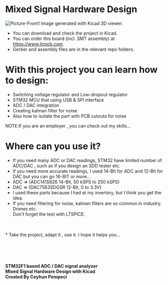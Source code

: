 # Mixed Signal Hardware Design

![Picture-Front1](https://github.com/user-attachments/assets/5b0512be-3641-4ee9-8448-70b26a146de4)
Image generated with Kicad 3D viewer.
  <br />
  
* You can download and check the project in Kicad.
* You can order this board (incl. SMT assembly) at https://www.jlcpcb.com. 
* Gerber and assembly files are in the relevant repo folders.

# With this project you can learn how to design:
* Switching voltage regulator and Low-dropout regulator
* STM32 MCU that using USB & SPI interface
* ADC / DAC integration
* Creating kalman filter for noise
* Also how to isolate the part with PCB cutouts for noise

NOTE:If you are an employer , you can check out my skills...

# Where can you use it?
* If you need many ADC or DAC readings, STM32 have limited number of ADC/DAC , such as if you design an SDD tester etc. 
* If you need more accurate readings, I used 14-Bit for ADC and 12-Bit for DAC but you can go 16-BIT or more...
* ADC => (ADC141S626 14-Bit, 50 kSPS to 250 kSPS)
* DAC => (DAC7563SDGSR 12-Bit, 0 to 3.3V)
* I used these parts because I had at my invertory, but I think you get the idea.
* If you need filtering for noise, kalman filters are so common in industry. Drones etc.<br />
Don't forget the test with LTSPICE.
<br />
<br />
* Take the project, adapt it , use it. I hope it helps you...

<br />
<br />
<br />
<br />
<br />

 **STM32F1 based ADC / DAC signal analyzer** <br />
 **Mixed Signal Hardware Design with Kicad** <br />
 **Created By Ceyhun Pempeci** <br />
